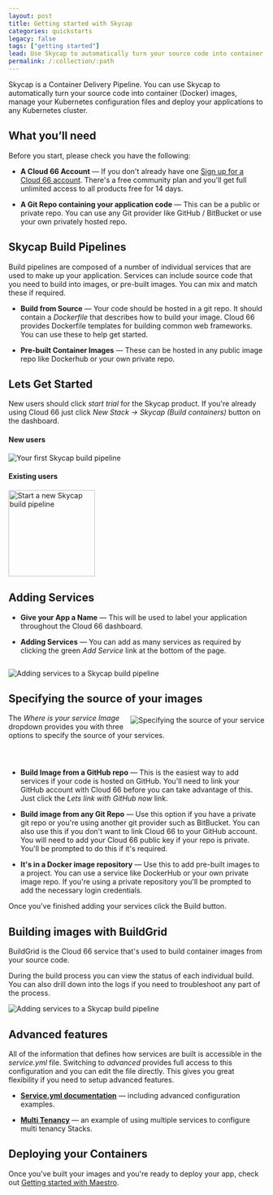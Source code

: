 ```yaml
---
layout: post
title: Getting started with Skycap
categories: quickstarts
legacy: false
tags: ["getting started"]
lead: Use Skycap to automatically turn your source code into container (Docker) images
permalink: /:collection/:path
---
```


<p class="lead">
    Skycap is a Container Delivery Pipeline. You can use Skycap to automatically turn your source code into container (Docker) images, manage your Kubernetes configuration files and deploy your applications to any Kubernetes cluster.
</p>

<h2 id="What-youll-need">
    <a href="#What-youll-need" class="headerlink" title="What you’ll need"></a>
    What you’ll need
</h2>

<p>Before you start, please check you have the following:</p>

<ul>
    <li>
        <p><strong>A Cloud 66 Account</strong> &mdash; If you don't already have one <a href="https://app.cloud66.com/users/sign_up" target="_blank">Sign up for a Cloud 66 account</a>. There's a free community plan and you'll get full unlimited access to all products free for 14 days.</p>
    </li>
    <li>
        <p><strong>A Git Repo containing your application code</strong> &mdash; This can be a public or private repo. You can use any Git provider like GitHub / BitBucket or use your own privately hosted repo.</p>
    </li>
</ul>

<h2 id="build-pipeline">
    <a href="#build-pipeline" class="headerlink" title="Skycap Build Pipelines"></a>
    Skycap Build Pipelines
</h2>

<p>Build pipelines are composed of a number of individual services that are used to make up your application. Services can include source code that you need to build into images, or pre-built images. You can mix and match these if required.</p>

<ul>
    <li>
        <p> <strong>Build from Source</strong> &mdash; Your code should be hosted in a git repo. It should contain a <em>Dockerfile</em> that describes how to build your image. Cloud 66 provides Dockerfile templates for building common web frameworks. You can use these to help get started.</p>
    </li>
    <li>
        <p> <strong>Pre-built Container Images</strong> &mdash; These can be hosted in any public image repo like Dockerhub or your own private repo. </p>
    </li>
</ul>

<h2 id="get-started">
    <a href="#get-started" class="headerlink" title="Get Started"></a>
    Lets Get Started
</h2>

<p>New users should click <em>start trial</em> for the Skycap product. If you're already using Cloud 66 just click <em>New Stack &rarr; Skycap <span class="u-textSmall">(Build containers)</span></em> button on the dashboard.</p>

<div class="Grid Grid--gutters Grid--full large-Grid--fit med-Grid--guttersXl">
    <div class="Grid-cell">
        <h4>New users</h4>
        <img src="/assets/skycap/skycap_blankslate.png" alt="Your first Skycap build pipeline">
    </div>
    <div class="Grid-cell">
        <h4>Existing users</h4>
        <img src="/assets/skycap/skycap_new_dropdown.png" alt="Start a new Skycap build pipeline" width="170">
    </div>
</div>

<h2 id="add-services">
    <a href="#add-services" class="headerlink" title="App Name and Services"></a>
    Adding Services
</h2>

<ul>
    <li>
        <p>
            <strong>Give your App a Name</strong> &mdash; This will be used to label your application throughout the Cloud 66 dashboard.
        </p>
    </li>
    <li>
        <p>
            <strong>Adding Services</strong> &mdash; You can add as many services as required by clicking the green <em>Add Service</em> link at the bottom of the page.
        </p>
    </li>
</ul>

<p style="margin-top: 2em">
    <img src="/assets/skycap/skycap_add_services_ani.gif" alt="Adding services to a Skycap build pipeline">
</p>

<h2 id="specifying-image-source">
    <a href="#specifying-image-source" class="headerlink" title="Specifying the source of your images"></a>
    Specifying the source of your images
</h2>

<img src="/assets/skycap/skycap_service_image.png" alt="Specifying the source of your service" style="float:right; margin-top: 0.25em">
<p style="padding-right: 4em">The <em>Where is your service Image</em> dropdown provides you with three options to specify the source of your services.</p>

<ul style="margin-top: 4em">
   <li>
        <p> <strong>Build Image from a GitHub repo</strong> &mdash; This is the easiest way to add services if your code is hosted on GitHub. You'll need to link your GitHub account with Cloud 66 before you can take advantage of this. Just click the <em>Lets link with GitHub now</em> link.</p>
    </li>
   <li>
        <p> <strong>Build image from any Git Repo</strong> &mdash; Use this option if you have a private git repo or you're using another git provider such as BitBucket. You can also use this if you don't want to link Cloud 66 to your GitHub account. You will need to add your Cloud 66 public key if your repo is private. You'll be prompted to do this if it's required.</p>
    </li>
   <li>
        <p> <strong>It's in a Docker image repository</strong> &mdash; Use this to add pre-built images to a project. You can use a service like DockerHub or your own private image repo. If you're using a private repository you'll be prompted to add the necessary login credentials. </p>
    </li>
</ul>

<p>Once you've finished adding your services click the Build button.</p>

<h2 id="building-images-buildgrid">
    <a href="#building-images-buildgrid" class="headerlink" title="Building your images"></a>
    Building images with BuildGrid
</h2>

<p>BuildGrid is the Cloud 66 service that's used to build container images from your source code.</p>

<p>During the build process you can view the status of each individual build. You can also drill down into the logs if you need to troubleshoot any part of the process.</p>

<p>
    <img src="/assets/skycap/skycap_buildgrid_queue.png" alt="Adding services to a Skycap build pipeline">
</p>

<h2 id="advanced-features">
    <a href="#advanced-features" class="headerlink" title="Advanced Skycap features"></a>
    Advanced features
</h2>

<p>All of the information that defines how services are built is accessible in the <em>service.yml</em> file. Switching to <em>advanced</em> provides full access to this configuration and you can edit the file directly. This gives you great flexibility if you need to setup advanced features.</p>

<ul>
    <li>
        <p><strong><a href="/skycap/tutorials/docker-service-configuration.html">Service.yml documentation</a></strong> &mdash; including advanced configuration examples.</p>
    </li>
    <li>
        <p><strong><a href="/maestro/how-to-guides/deployment/deployment-history.html">Multi Tenancy</a></strong> &mdash; an example of using multiple services to configure multi tenancy Stacks.</p>
    </li>
</ul>

<h2 id="deploy-containers">
    <a href="#deploy-containers" class="headerlink" title="Deploying your Containers"></a>
    Deploying your Containers
</h2>

<p>Once you've built your images and you're ready to deploy your app, check out <a href="/maestro/quickstarts/getting_started.html">Getting started with Maestro</a>.</p>


